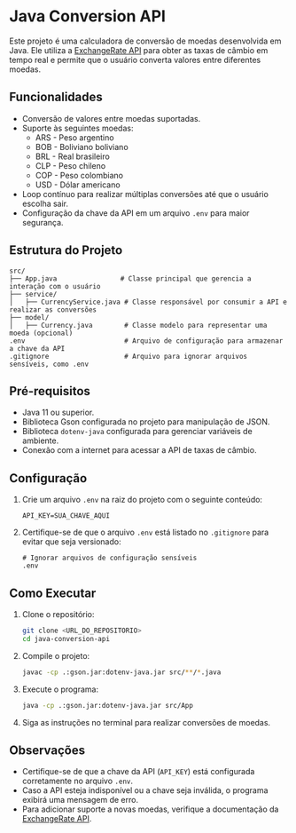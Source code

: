 # Java Conversion API

Este projeto é uma calculadora de conversão de moedas desenvolvida em Java. Ele utiliza a [ExchangeRate API](https://www.exchangerate-api.com/) para obter as taxas de câmbio em tempo real e permite que o usuário converta valores entre diferentes moedas.

## Funcionalidades

- Conversão de valores entre moedas suportadas.
- Suporte às seguintes moedas:
  - ARS - Peso argentino
  - BOB - Boliviano boliviano
  - BRL - Real brasileiro
  - CLP - Peso chileno
  - COP - Peso colombiano
  - USD - Dólar americano
- Loop contínuo para realizar múltiplas conversões até que o usuário escolha sair.
- Configuração da chave da API em um arquivo `.env` para maior segurança.

## Estrutura do Projeto

```
src/
├── App.java                # Classe principal que gerencia a interação com o usuário
├── service/
│   ├── CurrencyService.java # Classe responsável por consumir a API e realizar as conversões
├── model/
│   ├── Currency.java        # Classe modelo para representar uma moeda (opcional)
.env                         # Arquivo de configuração para armazenar a chave da API
.gitignore                   # Arquivo para ignorar arquivos sensíveis, como .env
```

## Pré-requisitos

- Java 11 ou superior.
- Biblioteca Gson configurada no projeto para manipulação de JSON.
- Biblioteca `dotenv-java` configurada para gerenciar variáveis de ambiente.
- Conexão com a internet para acessar a API de taxas de câmbio.

## Configuração

1. Crie um arquivo `.env` na raiz do projeto com o seguinte conteúdo:
   ```env
   API_KEY=SUA_CHAVE_AQUI
   ```
2. Certifique-se de que o arquivo `.env` está listado no `.gitignore` para evitar que seja versionado:
   ```
   # Ignorar arquivos de configuração sensíveis
   .env
   ```

## Como Executar

1. Clone o repositório:
   ```bash
   git clone <URL_DO_REPOSITORIO>
   cd java-conversion-api
   ```

2. Compile o projeto:
   ```bash
   javac -cp .:gson.jar:dotenv-java.jar src/**/*.java
   ```

3. Execute o programa:
   ```bash
   java -cp .:gson.jar:dotenv-java.jar src/App
   ```

4. Siga as instruções no terminal para realizar conversões de moedas.

## Observações

- Certifique-se de que a chave da API (`API_KEY`) está configurada corretamente no arquivo `.env`.
- Caso a API esteja indisponível ou a chave seja inválida, o programa exibirá uma mensagem de erro.
- Para adicionar suporte a novas moedas, verifique a documentação da [ExchangeRate API](https://www.exchangerate-api.com/).
